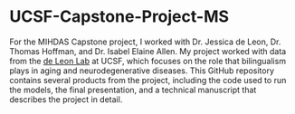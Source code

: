 # UCSF-Capstone-Project-MS

For the MIHDAS Capstone project, I worked with Dr. Jessica de Leon, Dr. Thomas Hoffman, and Dr. Isabel Elaine Allen. My project worked with data from the [de Leon Lab](https://deleonlab.ucsf.edu) at UCSF, which focuses on the role that bilingualism plays in aging and neurodegenerative diseases. This GitHub repository contains several products from the project, including the code used to run the models, the final presentation, and a technical manuscript that describes the project in detail. 



